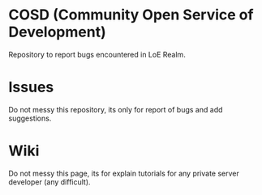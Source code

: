 # COSD (Community Open Service of Development)
Repository to report bugs encountered in LoE Realm.

# Issues
Do not messy this repository, its only for report of bugs and add suggestions.

# Wiki
Do not messy this page, its for explain tutorials for any private server developer (any difficult).
